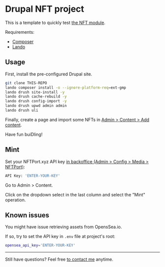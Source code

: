 # Drupal NFT project

This is a template to quickly test [the NFT module](https://drupal.org/project/nft).

Requirements:

- [Composer](https://getcomposer.org/download/)
- [Lando](https://lando.dev/download/)

## Usage

First, install the pre-configured Drupal site.

```bash
git clone THIS-REPO
lando composer install -o --ignore-platform-req=ext-gmp
lando drush site-install -y
lando drush cache-rebuild -y
lando drush config-import -y
lando drush upwd admin admin
lando drush uli
```

Finally, create a page and import some NFTs in
[Admin > Content > Add content](https://drupalnft.lndo.site/node/add/page).

Have fun buiDling!

## Mint

Set your NFTPort.xyz API key
[in backoffice (Admin > Config > Media > NFTPort)](https://drupalnft.lndo.site/admin/config/nft/nftport):

```bash
API Key: 'ENTER-YOUR-KEY'
```

Go to Admin > Content.

Click on the dropdown select in the last column and select the "Mint" operation.

## Known issues

You might have issue retrieving assets from OpensSea.io.

If so, try to set the API key in `.env` file at project's root:

```bash
opensea_api_key='ENTER-YOUR-KEY'
```

---

Still have questions? Feel free [to contact me](https://matthieuscarset.com) anytime.

